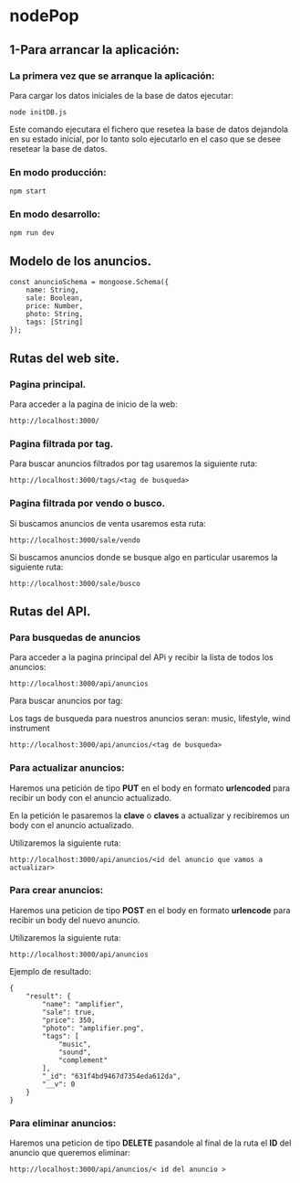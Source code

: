 # nodePop


## 1-Para arrancar la aplicación:

### La primera vez que se arranque la aplicación:

Para cargar los datos iniciales de la base de datos ejecutar:

```
node initDB.js
```

Este comando ejecutara el fichero que resetea la base de datos dejandola en su estado inicial, por lo tanto solo ejecutarlo en el caso que se desee resetear la base de datos.

### En modo producción:

```
npm start
```

### En modo desarrollo:
```
npm run dev
```

## Modelo de los anuncios.

```
const anuncioSchema = mongoose.Schema({
    name: String,
    sale: Boolean,
    price: Number,
    photo: String,
    tags: [String]
});
```

## Rutas del web site.

### Pagina principal.

Para acceder a la pagina de inicio de la web:

```
http://localhost:3000/
```

### Pagina filtrada por tag.

Para buscar anuncios filtrados por tag usaremos la siguiente ruta:

```
http://localhost:3000/tags/<tag de busqueda>
```

### Pagina filtrada por vendo o busco.

Si buscamos anuncios de venta usaremos esta ruta:

```
http://localhost:3000/sale/vendo
```

Si buscamos anuncios donde se busque algo en particular usaremos la siguiente ruta:

```
http://localhost:3000/sale/busco
```

## Rutas del API.

### Para busquedas de anuncios

Para acceder a la pagina principal del APi y recibir la lista de todos los anuncios:

```
http://localhost:3000/api/anuncios
```

Para buscar anuncios por tag:

Los tags de busqueda para nuestros anuncios seran:
music, lifestyle, wind instrument

```
http://localhost:3000/api/anuncios/<tag de busqueda>
```

### Para actualizar anuncios:

Haremos una petición de tipo **PUT** en el body en formato **urlencoded** para recibir un body con el anuncio actualizado.

En la petición le pasaremos la **clave** o **claves** a actualizar y recibiremos un body con el anuncio actualizado.

Utilizaremos la siguiente ruta:

```
http://localhost:3000/api/anuncios/<id del anuncio que vamos a actualizar>
```

### Para crear anuncios:

Haremos una peticion de tipo **POST** en el body en formato **urlencode** para recibir un body del nuevo anuncio.

Utilizaremos la siguiente ruta:

```
http://localhost:3000/api/anuncios
```
Ejemplo de resultado: 

```
{
    "result": {
        "name": "amplifier",
        "sale": true,
        "price": 350,
        "photo": "amplifier.png",
        "tags": [
            "music",
            "sound",
            "complement"
        ],
        "_id": "631f4bd9467d7354eda612da",
        "__v": 0
    }
}
```

### Para eliminar anuncios:

Haremos una peticion de tipo **DELETE** pasandole al final de la ruta el **ID** del anuncio que queremos eliminar:

```
http://localhost:3000/api/anuncios/< id del anuncio >
```

